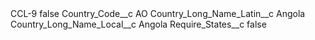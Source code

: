 <?xml version="1.0" encoding="UTF-8"?>
<CustomMetadata xmlns="http://soap.sforce.com/2006/04/metadata" xmlns:xsi="http://www.w3.org/2001/XMLSchema-instance" xmlns:xsd="http://www.w3.org/2001/XMLSchema">
    <label>CCL-9</label>
    <protected>false</protected>
    <values>
        <field>Country_Code__c</field>
        <value xsi:type="xsd:string">AO</value>
    </values>
    <values>
        <field>Country_Long_Name_Latin__c</field>
        <value xsi:type="xsd:string">Angola</value>
    </values>
    <values>
        <field>Country_Long_Name_Local__c</field>
        <value xsi:type="xsd:string">Angola</value>
    </values>
    <values>
        <field>Require_States__c</field>
        <value xsi:type="xsd:boolean">false</value>
    </values>
</CustomMetadata>
